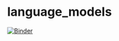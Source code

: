 # language_models

[![Binder](https://mybinder.org/badge_logo.svg)](https://mybinder.org/v2/gh/lee3296/language_models/HEAD?urlpath=%2Fvoila%2Frender%2Flanguage_model.ipynb)
